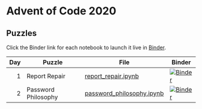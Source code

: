 # Advent of Code 2020

## Puzzles

Click the Binder link for each notebook to launch it live in
[Binder](mybinder.org). 

| Day | Puzzle              | File                        | Binder |
|----:|---------------------|-----------------------------|--------|
|   1 | Report Repair       | [report_repair.ipynb]       | [![Binder](https://mybinder.org/badge_logo.svg)](https://mybinder.org/v2/gh/willangley/advent-of-code/HEAD?labpath=2020%2Freport_repair.ipynb) |
|   2 | Password Philosophy | [password_philosophy.ipynb] | [![Binder](https://mybinder.org/badge_logo.svg)](https://mybinder.org/v2/gh/willangley/advent-of-code/HEAD?labpath=2020%2Fpassword_philosophy.ipynb) |

[password_philosophy.ipynb]: password_philosophy.ipynb
[report_repair.ipynb]: report_repair.ipynb